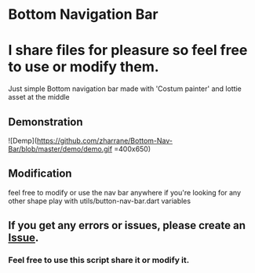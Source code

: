 # Bottom Navigation Bar
# I share files for pleasure so feel free to use or modify them.

Just simple Bottom navigation bar made with 'Costum painter'
and lottie asset at the middle

## Demonstration
![Demp](https://github.com/zharrane/Bottom-Nav-Bar/blob/master/demo/demo.gif =400x650)
## Modification

feel free to modify or use the nav bar anywhere
if you're looking for any other shape play with utils/button-nav-bar.dart variables

## If you get any errors or issues, please create an [Issue](https://github.com/zharrane/Bottom-Nav-Bar/issues/new).
### Feel free to use this script share it or modify it.
